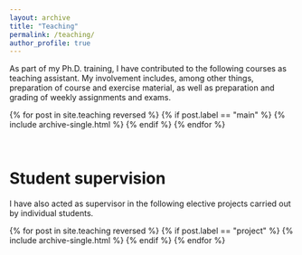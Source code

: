 ```yaml
---
layout: archive
title: "Teaching"
permalink: /teaching/
author_profile: true
---
```


As part of my Ph.D. training, I have contributed to the following courses as teaching assistant. My involvement includes, among other things, preparation of course and exercise material, as well as preparation and grading of weekly assignments and exams.

{% for post in site.teaching reversed %}
  {% if post.label == "main" %}
    {% include archive-single.html %}
  {% endif %}
{% endfor %}

&nbsp;

Student supervision
=====

I have also acted as supervisor in the following elective projects carried out by individual students.

{% for post in site.teaching reversed %}
  {% if post.label == "project" %}
    {% include archive-single.html %}
  {% endif %}
{% endfor %}

